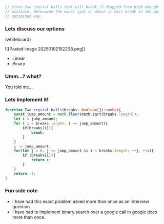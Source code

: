 
```typescript
// Given two crystal balls that will break if dropped from high enough
// distance, determine the exact spot in which it will break in the most
// optimized way.
```

### Lets discuss our options

(whiteboard)

![[Pasted image 20250102152208.png]] 

- Linear
- Binary

### Umm...? what?

You told me...

### Lets implement it!

``` ts
function Two_crystal_balls(breaks: boolean[]):number{
	const jump_amount = Math.floor(math.sqrt(breaks.length));
	let i = jump_amount;
	for ( i < breaks.lenght; i += jump_amount){
		if(breaks[i]){
			break;
		}
	}
	i -= jump_amount;
	for(let j = 0; j <= jump_amount && i < breaks.length; ++j, ++i){
		if (breaks[i]){
			return i;
		}
	}
	return -1;
}
```

### Fun side note

- I have had this exact problem asked more than once as an interview question.
- I have had to implement binary search over a google call in google docs more than once.
